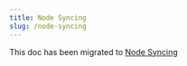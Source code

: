 ```yaml
---
title: Node Syncing
slug: /node-syncing
---
```


This doc has been migrated to [Node Syncing](/reference-client/troubleshooting/node-syncing)
